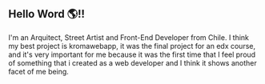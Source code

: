 ## Hello Word 🌎!! 

 I'm an Arquitect, Street Artist and Front-End Developer from Chile. I think my best project is kromawebapp, it was the 
 final project for an edx course, and it's very important for me because it was the first time that I feel proud of something that 
 i created as a web developer and I think it shows another facet of me being. 
 
 
 
